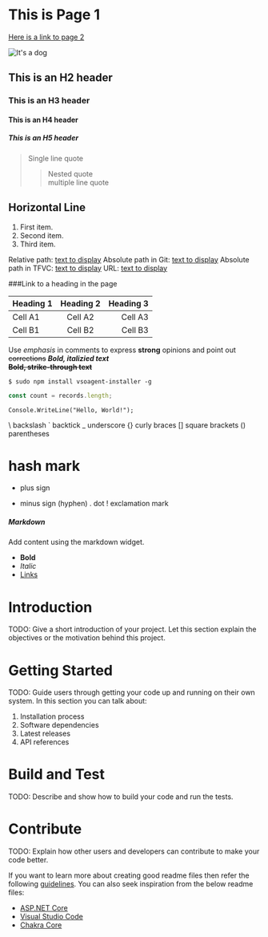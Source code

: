 
# This is Page 1
[Here is a link to page 2](./Confluence/page2.md)

![It's a dog](https://encrypted-tbn0.gstatic.com/images?q=tbn:ANd9GcSSD0f8BoMDm2mkdomOmIxAQd-q8ejBrnsYfE_0A6WrfTYwDX7GWQS1eiGo)

## This is an H2 header
### This is an H3 header
#### This is an H4 header
##### This is an H5 header

      
  
> Single line quote
>> Nested quote   
> multiple line
> quote

Horizontal Line
----

1. First item.
2. Second item.
3. Third item.

Relative path: [text to display](./target.md) 
Absolute path in Git: [text to display](/folder/target.md) 
Absolute path in TFVC: [text to display]($/project/folder/target.md)
URL: [text to display](http://address.com) 

###Link to a heading in the page


| Heading 1 | Heading 2 | Heading 3 |  
|-----------|:-----------:|-----------:|  
| Cell A1 | Cell A2 | Cell A3 |  
| Cell B1 | Cell B2 | Cell B3 |  

Use _emphasis_ in comments to express **strong** opinions and point out ~~corrections~~ 
**_Bold, italizied text_**  
**~~Bold, strike-through text~~**

```
$ sudo npm install vsoagent-installer -g  
```

```js
const count = records.length;
```

```
Console.WriteLine("Hello, World!");
```


\ backslash 
` backtick
_ underscore
{} curly braces 
[] square brackets
() parentheses
# hash mark 
+ plus sign
- minus sign (hyphen)
. dot 
! exclamation mark

##### Markdown
Add content using the markdown widget.
- **Bold**
- *Italic*
- [Links]()


# Introduction
TODO: Give a short introduction of your project. Let this section explain the objectives or the motivation behind this project. 

# Getting Started
TODO: Guide users through getting your code up and running on their own system. In this section you can talk about:
1.	Installation process
2.	Software dependencies
3.	Latest releases
4.	API references

# Build and Test
TODO: Describe and show how to build your code and run the tests. 

# Contribute
TODO: Explain how other users and developers can contribute to make your code better. 

If you want to learn more about creating good readme files then refer the following [guidelines](https://www.visualstudio.com/en-us/docs/git/create-a-readme). You can also seek inspiration from the below readme files:
- [ASP.NET Core](https://github.com/aspnet/Home)
- [Visual Studio Code](https://github.com/Microsoft/vscode)
- [Chakra Core](https://github.com/Microsoft/ChakraCore)
